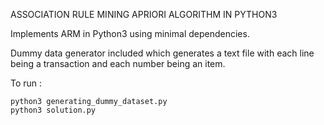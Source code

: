 ASSOCIATION RULE MINING APRIORI ALGORITHM IN PYTHON3

Implements ARM in Python3 using minimal dependencies.

Dummy data generator included which generates a text file with each line being a transaction and each number being an item.

To run :

```
python3 generating_dummy_dataset.py
python3 solution.py
```

